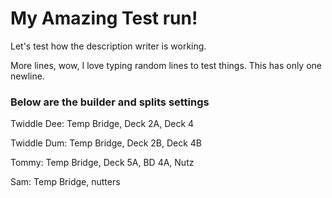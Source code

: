 # My Amazing Test run!

Let's test how the description writer is working. 


More lines, wow, I love typing random lines to test things.
This has only one newline.

### Below are the builder and splits settings

Twiddle Dee: Temp Bridge, Deck 2A, Deck 4

Twiddle Dum: Temp Bridge, Deck 2B, Deck 4B

Tommy: Temp Bridge, Deck 5A, BD 4A, Nutz

Sam: Temp Bridge, nutters

